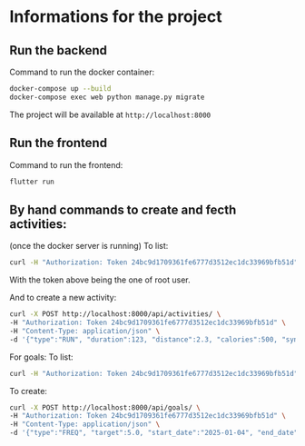 # Informations for the project

## Run the backend

Command to run the docker container:

```bash
docker-compose up --build
docker-compose exec web python manage.py migrate
```

The project will be available at `http://localhost:8000`

## Run the frontend

Command to run the frontend:

```bash
flutter run
```

## By hand commands to create and fecth activities:
(once the docker server is running)
To list:

```bash
curl -H "Authorization: Token 24bc9d1709361fe6777d3512ec1dc33969bfb51d" http://localhost:8000/api/activities/ 
```

With the token above being the one of root user.

And to create a new activity:

```bash
curl -X POST http://localhost:8000/api/activities/ \                                                         
-H "Authorization: Token 24bc9d1709361fe6777d3512ec1dc33969bfb51d" \
-H "Content-Type: application/json" \
-d '{"type":"RUN", "duration":123, "distance":2.3, "calories":500, "sync_id":"test124"}'
```

For goals:
To list: 

```bash
curl -H "Authorization: Token 24bc9d1709361fe6777d3512ec1dc33969bfb51d" http://localhost:8000/api/goals/
```

To create: 

```bash
curl -X POST http://localhost:8000/api/goals/ \                                                         
-H "Authorization: Token 24bc9d1709361fe6777d3512ec1dc33969bfb51d" \
-H "Content-Type: application/json" \
-d '{"type":"FREQ", "target":5.0, "start_date":"2025-01-04", "end_date":"2025-02-04"}'
```
